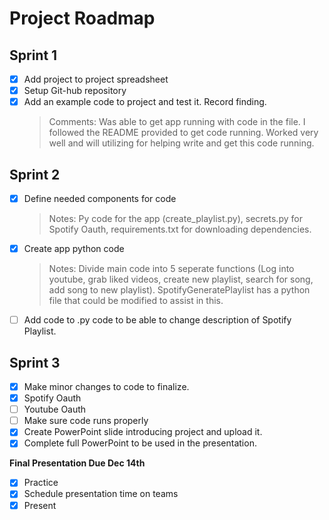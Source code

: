 # Project Roadmap

## Sprint 1
- [x] Add project to project spreadsheet
- [x] Setup Git-hub repository
- [x] Add an example code to project and test it. Record finding.
  > Comments: Was able to get app running with code in the file. I followed the README provided to get code running. Worked very well and will utilizing for helping write and get this code running. 
  
## Sprint 2
- [x] Define needed components for code
  > Notes: Py code for the app (create_playlist.py), secrets.py for Spotify Oauth, requirements.txt for downloading dependencies.
- [x] Create app python code
  > Notes: Divide main code into 5 seperate functions (Log into youtube, grab liked videos, create new playlist, search for song, add song to new playlist). SpotifyGeneratePlaylist has a python file that could be modified to assist in this. 
- [ ] Add code to .py code to be able to change description of Spotify Playlist.
## Sprint 3
- [x] Make minor changes to code to finalize.
- [x] Spotify Oauth
- [ ] Youtube Oauth
- [ ] Make sure code runs properly
- [x] Create PowerPoint slide introducing project and upload it.
- [x] Complete full PowerPoint to be used in the presentation.

**Final Presentation Due Dec 14th**
- [x] Practice 
- [x] Schedule presentation time on teams
- [x] Present
